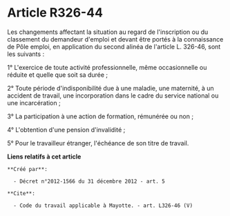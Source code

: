 # Article R326-44

Les changements affectant la situation au regard de l'inscription ou du classement du demandeur d'emploi et devant être
portés à la connaissance de Pôle emploi, en application du second alinéa de l'article L. 326-46, sont les suivants : 

1° L'exercice de toute activité professionnelle, même occasionnelle ou réduite et quelle que soit sa durée ; 

2° Toute période d'indisponibilité due à une maladie, une maternité, à un accident de travail, une incorporation dans le
cadre du service national ou une incarcération ; 

3° La participation à une action de formation, rémunérée ou non ; 

4° L'obtention d'une pension d'invalidité ; 

5° Pour le travailleur étranger, l'échéance de son titre de travail.

**Liens relatifs à cet article**

	**Créé par**:

	  - Décret n°2012-1566 du 31 décembre 2012 - art. 5

	**Cite**:

	  - Code du travail applicable à Mayotte. - art. L326-46 (V)
